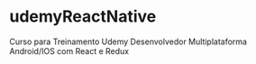 # udemyReactNative
Curso para Treinamento Udemy Desenvolvedor Multiplataforma Android/IOS com React e Redux
